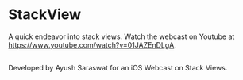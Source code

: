 # StackView
A quick endeavor into stack views. Watch the webcast on Youtube at https://www.youtube.com/watch?v=01JAZEnDLgA.

## 
Developed by Ayush Saraswat for an iOS Webcast on Stack Views.
